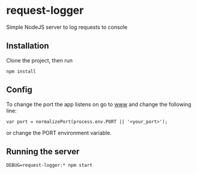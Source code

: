 # request-logger

Simple NodeJS server to log requests to console

## Installation

Clone the project, then run

```
npm install
```

## Config

To change the port the app listens on go to [www](./bin/www) and change the following line:

```
var port = normalizePort(process.env.PORT || '<your_port>');
```

or change the PORT environment variable.

## Running the server

```
DEBUG=request-logger:* npm start
```
